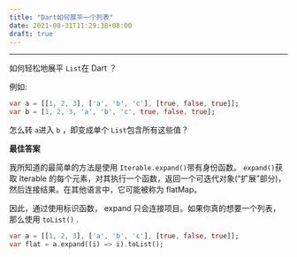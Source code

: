 ```yaml
---
title: "Dart如何展平一个列表"
date: 2021-08-31T11:29:38+08:00
draft: true
---
```


****



如何轻松地展平 `List`在 Dart ？

例如:



```dart
var a = [[1, 2, 3], ['a', 'b', 'c'], [true, false, true]];
var b = [1, 2, 3, 'a', 'b', 'c', true, false, true];
```


怎么转 `a`进入 `b` ，即变成单个 `List`包含所有这些值？



**最佳答案**

我所知道的最简单的方法是使用 `Iterable.expand()`带有身份函数。 `expand()`获取 Iterable 的每个元素，对其执行一个函数，返回一个可迭代对象(“扩展”部分)，然后连接结果。在其他语言中，它可能被称为 flatMap。

因此，通过使用标识函数， expand 只会连接项目。如果你真的想要一个列表，那么使用 `toList()` .



```dart
var a = [[1, 2, 3], ['a', 'b', 'c'], [true, false, true]];
var flat = a.expand((i) => i).toList();
```
